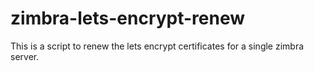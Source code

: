 # zimbra-lets-encrypt-renew
This is a script to renew the lets encrypt certificates for a single zimbra server.

